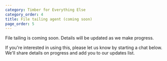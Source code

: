 ```yaml
---
category: Timber for Everything Else
category_order: 4
title: File tailing agent (coming soon)
page_order: 5
---
```


File tailing is coming soon. Details will be updated as we make progress.

If you're interested in using this, please let us know by starting a chat below. We'll
share details on progress and add you to our updates list.